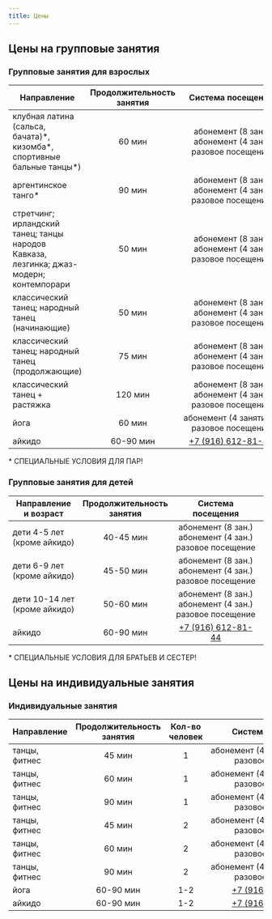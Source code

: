 ```yaml
---
title: Цены
---
```


## Цены на групповые занятия

### Групповые занятия для взрослых

| Направление                                                                              | Продолжительность занятия |                          Система посещения                          |        Стоимость         |
| ---------------------------------------------------------------------------------------- | :-----------------------: | :-----------------------------------------------------------------: | :----------------------: |
| клубная латина (сальса, бачата)\*, кизомба\*, спортивные бальные танцы\*)                |          60 мин           | <nobr>абонемент (8 зан.)<br>абонемент (4 зан.)<br>разовое посещение |  4800₽<br>2800₽<br>800₽  |
| аргентинское танго\*                                                                     |          90 мин           | <nobr>абонемент (8 зан.)<br>абонемент (4 зан.)<br>разовое посещение | 7200₽<br>4000₽<br>1200₽  |
| стретчинг; ирландский танец; танцы народов Кавказа, лезгинка;  джаз-модерн; контемпорари |          50 мин           | <nobr>абонемент (8 зан.)<br>абонемент (4 зан.)<br>разовое посещение |  4800₽<br>2800₽<br>800₽  |
| классический танец; народный танец (начинающие)                                          |          50 мин           | <nobr>абонемент (8 зан.)<br>абонемент (4 зан.)<br>разовое посещение |  4800₽<br>2800₽<br>800₽  |
| классический танец; народный танец (продолжающие)                                        |          75 мин           | <nobr>абонемент (8 зан.)<br>абонемент (4 зан.)<br>разовое посещение | 7200₽<br>4000₽<br>1200₽  |
| классический танец + растяжка                                                            |          120 мин          | <nobr>абонемент (8 зан.)<br>абонемент (4 зан.)<br>разовое посещение | 11200₽<br>6400₽<br>2000₽ |
| йога                                                                                     |          60 мин           |         <nobr>абонемент (4 занятия) / <br>разовое посещение         |      1400₽<br>400₽       |
| айкидо                                                                                   |         60-90 мин         |              [+7 (916) 612-81-44](tel://+79166128144)               |        уточняйте         |

\* СПЕЦИАЛЬНЫЕ УСЛОВИЯ ДЛЯ ПАР!

### Групповые занятия для детей

| Направление и возраст                    | Продолжительность занятия |                          Система посещения                          |       Стоимость        |
| ---------------------------------------- | :-----------------------: | :-----------------------------------------------------------------: | :--------------------: |
| <nobr> дети 4-5 лет <br>(кроме айкидо)   |         40-45 мин         | <nobr>абонемент (8 зан.)<br>абонемент (4 зан.)<br>разовое посещение | 4800₽<br>2800₽<br>800₽ |
| <nobr> дети 6-9 лет <br>(кроме айкидо)   |         45-50 мин         | <nobr>абонемент (8 зан.)<br>абонемент (4 зан.)<br>разовое посещение | 4800₽<br>2800₽<br>800₽ |
| <nobr> дети 10-14 лет <br>(кроме айкидо) |         50-60 мин         | <nobr>абонемент (8 зан.)<br>абонемент (4 зан.)<br>разовое посещение | 4800₽<br>2800₽<br>800₽ |
| айкидо                                   |         60-90 мин         |              [+7 (916) 612-81-44](tel://+79166128144)               |       уточняйте        |

\* СПЕЦИАЛЬНЫЕ УСЛОВИЯ ДЛЯ БРАТЬЕВ И СЕСТЕР! 

## Цены на индивидуальные занятия

### Индивидуальные занятия 

| Направление   | Продолжительность занятия | Кол-во человек |                     Система посещения                     |    Стоимость    |
| ------------- | :-----------------------: | :------------: | :-------------------------------------------------------: | :-------------: |
| танцы, фитнес |          45 мин           |       1        | <nobr>абонемент (4 занятия, 60 дней)<br>разовое посещение | 8000₽<br>2400₽  |
| танцы, фитнес |          60 мин           |       1        | <nobr>абонемент (4 занятия, 60 дней)<br>разовое посещение | 10400₽<br>3200₽ |
| танцы, фитнес |          90 мин           |       1        | <nobr>абонемент (4 занятия, 60 дней)<br>разовое посещение | 15600₽<br>4800₽ |
| танцы, фитнес |          45 мин           |       2        | <nobr>абонемент (4 занятия, 60 дней)<br>разовое посещение | 4000₽<br>1200₽  |
| танцы, фитнес |          60 мин           |       2        | <nobr>абонемент (4 занятия, 60 дней)<br>разовое посещение | 5200₽<br>1600₽  |
| танцы, фитнес |          90 мин           |       2        | <nobr>абонемент (4 занятия, 60 дней)<br>разовое посещение | 7800₽<br>2400₽  |
| йога          |         60-90 мин         |      1-2       |         [+7 (916) 114-22-55](tel://+79161142255)          |    уточняйте    |
| айкидо        |         60-90 мин         |      1-2       |         [+7 (916) 612-81-44](tel://+79166128144)          |    уточняйте    |
